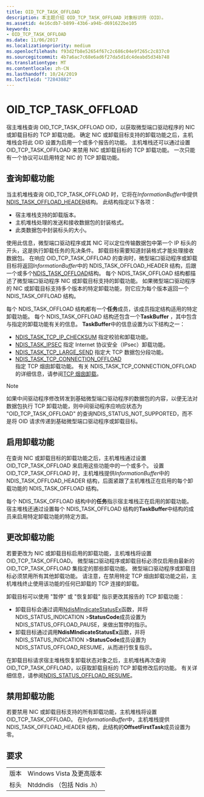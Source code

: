 ```yaml
---
title: OID_TCP_TASK_OFFLOAD
description: 本主题介绍 OID_TCP_TASK_OFFLOAD 对象标识符（OID）。
ms.assetid: 4e16cdb7-b899-43b6-a94b-d691622be105
keywords:
- OID_TCP_TASK_OFFLOAD
ms.date: 11/06/2017
ms.localizationpriority: medium
ms.openlocfilehash: f93d2fb8e52654f67c2c686c04e9f265c2c837c0
ms.sourcegitcommit: 4b7a6ac7c68e6ad6f27da5d1dc4deabd5d34b748
ms.translationtype: MT
ms.contentlocale: zh-CN
ms.lasthandoff: 10/24/2019
ms.locfileid: "72843882"
---
```

# <a name="oid_tcp_task_offload"></a>OID_TCP_TASK_OFFLOAD

宿主堆栈查询 OID_TCP_TASK_OFFLOAD OID，以获取微型端口驱动程序的 NIC 或卸载目标的 TCP 卸载功能。 确定 NIC 或卸载目标支持的卸载功能之后，主机堆栈会将此 OID 设置为启用一个或多个报告的功能。 主机堆栈还可以通过设置 OID_TCP_TASK_OFFLOAD 来禁用 NIC 或卸载目标的 TCP 卸载功能。 一次只能有一个协议可以启用特定 NIC 的 TCP 卸载功能。

## <a name="querying-offload-capabilities"></a>查询卸载功能

当主机堆栈查询 OID_TCP_TASK_OFFLOAD 时，它将在*InformationBuffer*中提供[NDIS_TASK_OFFLOAD_HEADER](https://docs.microsoft.com/previous-versions/windows/hardware/network/ff559004(v=vs.85))结构。 此结构指定以下各项：

- 宿主堆栈支持的卸载版本。
- 主机堆栈处理的发送和接收数据包的封装格式。
- 此类数据包中封装标头的大小。

使用此信息，微型端口驱动程序或其 NIC 可以定位传输数据包中第一个 IP 标头的开头，这是执行卸载任务的先决条件。 卸载目标需要知道封装格式才能处理接收数据包。 在响应 OID_TCP_TASK_OFFLOAD 的查询时，微型端口驱动程序或卸载目标将返回*InformationBuffer*中的 NDIS_TASK_OFFLOAD_HEADER 结构，后跟一个或多个[NDIS_TASK_OFFLOAD](https://docs.microsoft.com/previous-versions/windows/hardware/network/ff558995(v=vs.85))结构。 每个 NDIS_TASK_OFFLOAD 结构都描述了微型端口驱动程序 NIC 或卸载目标支持的卸载功能。 如果微型端口驱动程序的 NIC 或卸载目标支持多个版本的特定卸载功能，则它应为每个版本返回一个 NDIS_TASK_OFFLOAD 结构。

每个 NDIS_TASK_OFFLOAD 结构都有一个**任务**成员，该成员指定结构适用的特定卸载功能。 每个 NDIS_TASK_OFFLOAD 结构还包含一个**TaskBuffer** ，其中包含与指定的卸载功能有关的信息。 **TaskBuffer**中的信息设置为以下结构之一：

- [NDIS_TASK_TCP_IP_CHECKSUM](https://docs.microsoft.com/previous-versions/windows/hardware/network/ff559004(v=vs.85))  
    指定校验和卸载功能。
- [NDIS_TASK_IPSEC](https://docs.microsoft.com/previous-versions/windows/hardware/network/ff558990(v=vs.85))  
    指定 Internet 协议安全（IPsec）卸载功能。
- [NDIS_TASK_TCP_LARGE_SEND](https://docs.microsoft.com/previous-versions/windows/hardware/network/ff559008(v=vs.85))  
    指定大 TCP 数据包分段功能。
- [NDIS_TASK_TCP_CONNECTION_OFFLOAD](https://docs.microsoft.com/windows-hardware/drivers/ddi/ndischimney/ns-ndischimney-_ndis_tcp_connection_offload_parameters)  
    指定 TCP 烟囱卸载功能。 有关 NDIS_TASK_TCP_CONNECTION_OFFLOAD 的详细信息，请参阅[TCP 烟囱卸载](https://docs.microsoft.com/previous-versions/windows/hardware/network/ndis-tcp-chimney-offload)。

> [!NOTE]
> 如果中间驱动程序修改转发到基础微型端口驱动程序的数据包的内容，以便无法对数据包执行 TCP 卸载功能，则中间驱动程序应响应状态为 "OID_TCP_TASK_OFFLOAD" 的查询NDIS_STATUS_NOT_SUPPORTED，而不是将 OID 请求传递到基础微型端口驱动程序或卸载目标。

## <a name="enabling-offload-capabilities"></a>启用卸载功能

在查询 NIC 或卸载目标的卸载功能之后，主机堆栈通过设置 OID_TCP_TASK_OFFLOAD 来启用这些功能中的一个或多个。 设置 OID_TCP_TASK_OFFLOAD 时，主机堆栈提供*InformationBuffer*中的 NDIS_TASK_OFFLOAD_HEADER 结构，后面紧跟了主机堆栈正在启用的每个卸载功能的 NDIS_TASK_OFFLOAD 结构。

每个 NDIS_TASK_OFFLOAD 结构中的**任务**指示宿主堆栈正在启用的卸载功能。 宿主堆栈还通过设置每个 NDIS_TASK_OFFLOAD 结构的**TaskBuffer**中结构的成员来启用特定卸载功能的特定方面。

## <a name="changing-offload-capabilities"></a>更改卸载功能 

若要更改为 NIC 或卸载目标启用的卸载功能，主机堆栈将设置 OID_TCP_TASK_OFFLOAD。 微型端口驱动程序或卸载目标必须仅启用由最新的 OID_TCP_TASK_OFFLOAD 集指定的那些卸载功能。 微型端口驱动程序或卸载目标必须禁用所有其他卸载功能。 请注意，在禁用特定 TCP 烟囱卸载功能之前，主机堆栈终止使用该功能的任何已卸载的 TCP 连接的卸载。

卸载目标可以使用 "暂停" 或 "恢复卸载" 指示更改其报告的 TCP 卸载功能：

- 卸载目标会通过调用[NdisMIndicateStatusEx](https://docs.microsoft.com/windows-hardware/drivers/ddi/ndis/nf-ndis-ndismindicatestatusex)函数，并将 NDIS_STATUS_INDICATION >**StatusCode**成员设置为 NDIS_STATUS_OFFLOAD_PAUSE，来做出暂停的指示。
- 卸载目标通过调用**NdisMIndicateStatusEx**函数，并将 NDIS_STATUS_INDICATION >**StatusCode**成员设置为 NDIS_STATUS_OFFLOAD_RESUME，从而进行恢复指示。

在卸载目标请求宿主堆栈恢复卸载状态对象之后，主机堆栈再次查询 OID_TCP_TASK_OFFLOAD，以获取卸载目标的 TCP 卸载修改后的功能。 有关详细信息，请参阅[NDIS_STATUS_OFFLOAD_RESUME](https://docs.microsoft.com/windows-hardware/drivers/network/)。

## <a name="disabling-offload-capabilities"></a>禁用卸载功能

若要禁用 NIC 或卸载目标支持的所有卸载功能，主机堆栈将设置 OID_TCP_TASK_OFFLOAD。 在*InformationBuffer*中，主机堆栈提供 NDIS_TASK_OFFLOAD_HEADER 结构，此结构的**OffsetFirstTask**成员设置为零。

## <a name="requirements"></a>要求

| | |
| --- | --- |
| 版本 | Windows Vista 及更高版本 |
| 标头 | Ntddndis （包括 Ndis .h） |

